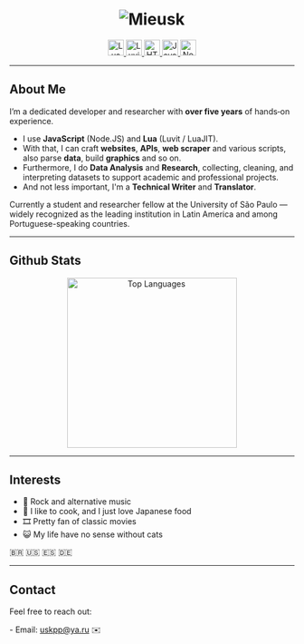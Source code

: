 <h1 align="center">
  <img src="https://readme-typing-svg.demolab.com/?font=Fira+Code&weight=700&size=28&pause=1000000&color=3807F7&center=true&vCenter=true&width=650&height=34&lines=Mieusk" alt="Mieusk" />
</h1>

<p align="center">
  <a href="http://lua.org">
    <img src="https://img.shields.io/badge/Lua-%232C2D72.svg?style=for-the-badge&logo=lua&logoColor=white" alt="Lua" height="28"/>
  </a>
  
  <a href="https://luvit.io/">
    <img src="https://img.shields.io/badge/Luvit-262626?style=for-the-badge&logo=lua&logoColor=white" alt="Luvit" height="28"/>
  </a>
  <a href="https://developer.mozilla.org/en-US/docs/Web/HTML">
    <img src="https://img.shields.io/badge/HTML5-F16529?style=for-the-badge&logo=html5&logoColor=white" alt="HTML5" height="28"/>
  </a>
  <a href="https://developer.mozilla.org/en-US/docs/Web/JavaScript">
    <img src="https://img.shields.io/badge/JavaScript-%23F7DF1E.svg?style=for-the-badge&logo=javascript&logoColor=%23323330" alt="JavaScript" height="28"/>
  </a>
  <a href="https://nodejs.org/">
    <img src="https://img.shields.io/badge/Node.js-339933?style=for-the-badge&logo=node.js&logoColor=white" alt="Node.js" height="28"/>
  </a>
</p>

---

## About Me

I’m a dedicated developer and researcher with **over five years** of hands‑on experience.

- I use **JavaScript** (Node.JS) and **Lua** (Luvit / LuaJIT).
- With that, I can craft **websites**, **APIs**, **web scraper** and various scripts, also parse **data**, build **graphics** and so on.
- Furthermore, I do **Data Analysis** and **Research**, collecting, cleaning, and interpreting datasets to support academic and professional projects.
- And not less important, I'm a **Technical Writer** and **Translator**.

Currently a student and researcher fellow at the University of São Paulo — widely recognized as the leading institution in Latin America and among Portuguese-speaking countries.

---

## Github Stats

<p align="center">
  <img src="https://github-readme-stats.vercel.app/api/top-langs/?username=mieusk&layout=compact&theme=apprentice&hide_border=true&bg_color=1e2124&card_width=385&line_height=40" alt="Top Languages" width="300"/>
</p>

---

## Interests

- 🎵 Rock and alternative music
- 🍴 I like to cook, and I just love Japanese food
- 🎞 Pretty fan of classic movies  
- 😺 My life have no sense without cats

🇧🇷 🇺🇸 🇪🇸 🇩🇪

---

## Contact

Feel free to reach out:

- Email: [uskpp@ya.ru](mailto:uskpp@ya.ru) ✉️
